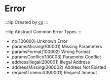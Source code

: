 # Error

:::tip Created by
[cs](https://github.com/lovelycs)
:::

:::tip Abstract
Common Error Types
:::

- no(100000) Unknown Error
- paramsMissing(100001) Missing Parameters
- paramsFormat(100002) Wrong Format
- paramsConflict(100003) Parameter Conflict
- addressIllegal(200001) Illegal Address
- addressMissing(200002) Address Not Existed
- requestTimeout(300001) Request timeout

